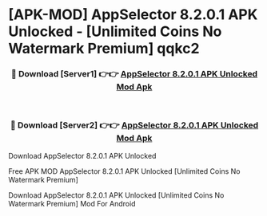 # [APK-MOD] AppSelector 8.2.0.1 APK Unlocked - [Unlimited Coins No Watermark Premium] qqkc2



<div align="center">
<h3>🔴 Download [Server1] 👉👉 <a href="https://momento.my/?title=AppSelector_8.2.0.1_APK_Unlocked">AppSelector 8.2.0.1 APK Unlocked Mod Apk</a></h3><br>

<h3>🔴 Download [Server2] 👉👉 <a href="https://momento.my/?title=AppSelector_8.2.0.1_APK_Unlocked">AppSelector 8.2.0.1 APK Unlocked Mod Apk</a></h3>
</div>



Download AppSelector 8.2.0.1 APK Unlocked 

Free APK MOD AppSelector 8.2.0.1 APK Unlocked [Unlimited Coins No Watermark Premium]

Download AppSelector 8.2.0.1 APK Unlocked [Unlimited Coins No Watermark Premium] Mod For Android
